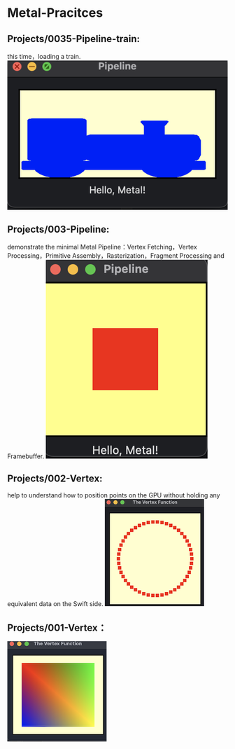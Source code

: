 # Metal-Pracitces

## Projects/0035-Pipeline-train:
this time，loading a train.
![image](https://github.com/chansonyan/Metal-Pracitces/blob/main/Images/0035-Pipeline-train/Screenshot-train.png)


## Projects/003-Pipeline:
demonstrate the minimal Metal Pipeline：Vertex Fetching，Vertex Processing，Primitive Assembly，Rasterization，Fragment Processing and Framebuffer.
![image](https://github.com/chansonyan/Metal-Pracitces/blob/main/Images/003-Pipeline/Screenshot-pipeline.png)


## Projects/002-Vertex:
help to understand how to position points on the GPU without holding any equivalent data on the Swift side.
![image](https://github.com/chansonyan/Metal-Pracitces/blob/main/Images/002-Vertex/metal2.png)


## Projects/001-Vertex：
![image](https://github.com/chansonyan/Metal-Pracitces/blob/main/Images/001-Vertex/The%20Vertex%20Function.png)
